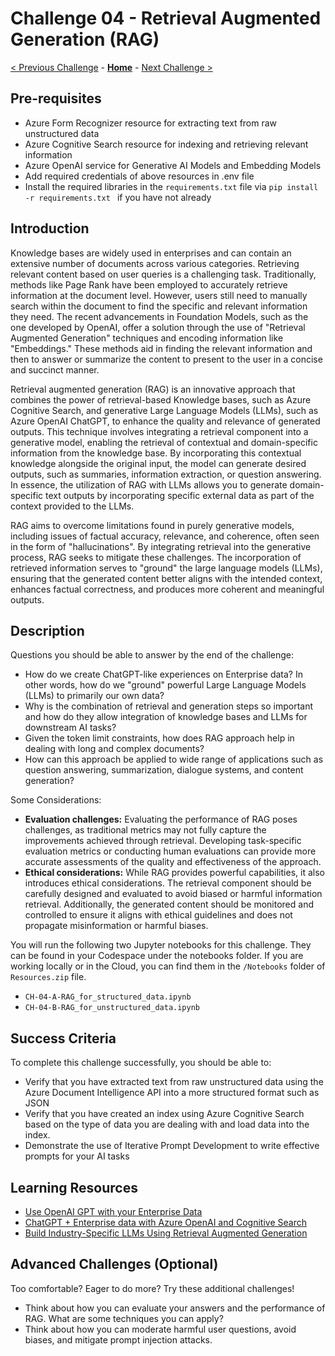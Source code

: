 # Challenge 04 - Retrieval Augmented Generation (RAG) 

[< Previous Challenge](./Challenge-03.md) - **[Home](../README.md)** - [Next Challenge >](./Challenge-05.md)

## Pre-requisites 

* Azure Form Recognizer resource for extracting text from raw unstructured data
* Azure Cognitive Search resource for indexing and retrieving relevant information
* Azure OpenAI service for Generative AI Models and Embedding Models
* Add required credentials of above resources in .env file 
* Install the required libraries in the `requirements.txt` file via ```pip install -r requirements.txt ``` if you have not already

## Introduction

Knowledge bases are widely used in enterprises and can contain an extensive number of documents across various categories. Retrieving relevant content based on user queries is a challenging task. Traditionally, methods like Page Rank have been employed to accurately retrieve information at the document level. However, users still need to manually search within the document to find the specific and relevant information they need. The recent advancements in Foundation Models, such as the one developed by OpenAI, offer a solution through the use of "Retrieval Augmented Generation" techniques and encoding information like "Embeddings." These methods aid in finding the relevant information and then to answer or summarize the content to present to the user in a concise and succinct manner.

Retrieval augmented generation (RAG) is an innovative approach that combines the power of retrieval-based Knowledge bases, such as Azure Cognitive Search, and generative Large Language Models (LLMs), such as Azure OpenAI ChatGPT, to enhance the quality and relevance of generated outputs. This technique involves integrating a retrieval component into a generative model, enabling the retrieval of contextual and domain-specific information from the knowledge base. By incorporating this contextual knowledge alongside the original input, the model can generate desired outputs, such as summaries, information extraction, or question answering. In essence, the utilization of RAG with LLMs allows you to generate domain-specific text outputs by incorporating specific external data as part of the context provided to the LLMs.

RAG aims to overcome limitations found in purely generative models, including issues of factual accuracy, relevance, and coherence, often seen in the form of "hallucinations". By integrating retrieval into the generative process, RAG seeks to mitigate these challenges. The incorporation of retrieved information serves to "ground" the large language models (LLMs), ensuring that the generated content better aligns with the intended context, enhances factual correctness, and produces more coherent and meaningful outputs.

## Description

Questions you should be able to answer by the end of the challenge:

* How do we create ChatGPT-like experiences on Enterprise data? In other words, how do we "ground" powerful Large Language Models (LLMs) to primarily our own data?
* Why is the combination of retrieval and generation steps so important and how do they allow integration of knowledge bases and LLMs for downstream AI tasks?
* Given the token limit constraints, how does RAG approach help in dealing with long and complex documents?
* How can this approach be applied to wide range of applications such as question answering, summarization, dialogue systems, and content generation?

Some Considerations:

* **Evaluation challenges:** Evaluating the performance of RAG poses challenges, as traditional metrics may not fully capture the improvements achieved through retrieval. Developing task-specific evaluation metrics or conducting human evaluations can provide more accurate assessments of the quality and effectiveness of the approach.
* **Ethical considerations:** While RAG provides powerful capabilities, it also introduces ethical considerations. The retrieval component should be carefully designed and evaluated to avoid biased or harmful information retrieval. Additionally, the generated content should be monitored and controlled to ensure it aligns with ethical guidelines and does not propagate misinformation or harmful biases.

You will run the following two Jupyter notebooks for this challenge. They can be found in your Codespace under the notebooks folder. If you are working locally or in the Cloud, you can find them in the `/Notebooks` folder of `Resources.zip` file.

* `CH-04-A-RAG_for_structured_data.ipynb` 
* `CH-04-B-RAG_for_unstructured_data.ipynb`


## Success Criteria

To complete this challenge successfully, you should be able to:
- Verify that you have extracted text from raw unstructured data using the Azure Document Intelligence API into a more structured format such as JSON
- Verify that you have created an index using Azure Cognitive Search based on the type of data you are dealing with and load data into the index.
- Demonstrate the use of Iterative Prompt Development to write effective prompts for your AI tasks


## Learning Resources

- [Use OpenAI GPT with your Enterprise Data](https://techcommunity.microsoft.com/t5/startups-at-microsoft/use-openai-gpt-with-your-enterprise-data/ba-p/3817141)
- [ChatGPT + Enterprise data with Azure OpenAI and Cognitive Search](https://github.com/Azure-Samples/azure-search-openai-demo)
- [Build Industry-Specific LLMs Using Retrieval Augmented Generation](https://towardsdatascience.com/build-industry-specific-llms-using-retrieval-augmented-generation-af9e98bb6f68)

## Advanced Challenges (Optional)

Too comfortable?  Eager to do more?  Try these additional challenges!

- Think about how you can evaluate your answers and the performance of RAG. What are some techniques you can apply?
- Think about how you can moderate harmful user questions, avoid biases, and mitigate prompt injection attacks.
